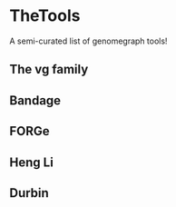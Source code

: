 # TheTools
A semi-curated list of genomegraph tools!

## The vg family

## Bandage

## FORGe

## Heng Li

## Durbin

